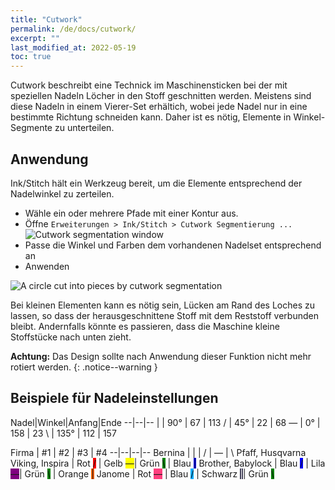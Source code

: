 ```yaml
---
title: "Cutwork"
permalink: /de/docs/cutwork/
excerpt: ""
last_modified_at: 2022-05-19
toc: true
---
```

Cutwork beschreibt eine Technick im Maschinensticken bei der mit speziellen Nadeln Löcher in den Stoff geschnitten werden. Meistens sind diese Nadeln in einem Vierer-Set erhältich, wobei jede Nadel nur in eine bestimmte Richtung schneiden kann. Daher ist es nötig, Elemente in Winkel-Segmente zu unterteilen.

## Anwendung

Ink/Stitch hält ein Werkzeug bereit, um die Elemente entsprechend der Nadelwinkel zu zerteilen.

* Wähle ein oder mehrere Pfade mit einer Kontur aus.
* Öffne `Erweiterungen > Ink/Stitch > Cutwork Segmentierung ...`
  ![Cutwork segmentation window](/assets/images/docs/en/cutwork-segmentation.png)
* Passe die Winkel und Farben dem vorhandenen Nadelset entsprechend an
* Anwenden

![A circle cut into pieces by cutwork segmentation](/assets/images/docs/cutwork-segmentation.png)

Bei kleinen Elementen kann es nötig sein, Lücken am Rand des Loches zu lassen, so dass der herausgeschnittene Stoff mit dem Reststoff verbunden bleibt. Andernfalls könnte es passieren, dass die Maschine kleine Stoffstücke nach unten zieht.

**Achtung:** Das Design sollte nach Anwendung dieser Funktion nicht mehr rotiert werden.
{: .notice--warning }

## Beispiele für Nadeleinstellungen

Nadel|Winkel|Anfang|Ende
--|--|--
<span class="cwd">&#124;</span>   | 90°  | 67  | 113
<span class="cwd">/</span>        | 45°  | 22  | 68
<span class="cwd">&#8213;</span>  | 0°   | 158 | 23
<span class="cwd">&#x5c;</span>   | 135° | 112 | 157


Firma | #1  | #2 | #3 | #4
--|--|--|--
Bernina                  | <span class="cwd">&#124;</span>                                | <span class="cwd">/</span>                                        | <span class="cwd">&#8213;</span>                                   | <span class="cwd">&#x5c;</span>
Pfaff, Husqvarna Viking, Inspira | Rot <span class="cwd" style="background:red;">/</span> | Gelb <span class="cwd" style="background: yellow">&#8213;</span>| Grün <span class="cwd" style="background: green;">&#x5c;</span>   | Blau <span class="cwd" style="background: blue">&#124;</span>
Brother, Babylock        | Blau <span class="cwd" style="background: blue;">/</span>      | Lila <span class="cwd" style="background: purple;">&#8213;</span>| Grün <span class="cwd" style="background: green;">&#x5c;</span>  | Orange <span class="cwd" style="background: #ff6000;">&#124;</span>
Janome                   | Rot <span class="cwd" style="background: #ff3f7e;">&#8213;</span>  | Blau <span class="cwd" style="background: #00abff;">/</span>          | Schwarz <span class="cwd" style="background: #413f57; color: white;">&#124;</span>| Grün <span class="cwd" style="background: green;">&#x5c;</span>

